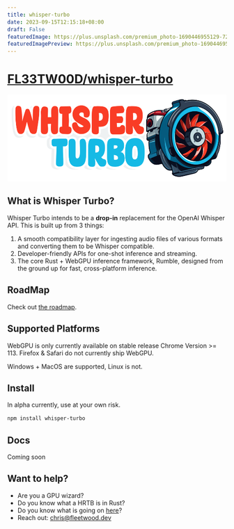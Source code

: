 ```yaml
---
title: whisper-turbo
date: 2023-09-15T12:15:18+08:00
draft: False
featuredImage: https://plus.unsplash.com/premium_photo-1690446955129-7248ac32faaa?ixid=M3w0NjAwMjJ8MHwxfHJhbmRvbXx8fHx8fHx8fDE2OTQ3NTEyODl8&ixlib=rb-4.0.3
featuredImagePreview: https://plus.unsplash.com/premium_photo-1690446955129-7248ac32faaa?ixid=M3w0NjAwMjJ8MHwxfHJhbmRvbXx8fHx8fHx8fDE2OTQ3NTEyODl8&ixlib=rb-4.0.3
---
```


# [FL33TW00D/whisper-turbo](https://github.com/FL33TW00D/whisper-turbo)

<div align="center">
<img width="550px" height="200px" src="https://github.com/FL33TW00D/whisper-turbo/raw/master/.github/whisper-turbo.png">
</div>

## What is Whisper Turbo?

Whisper Turbo intends to be a **drop-in** replacement for the OpenAI Whisper API. This is built up from 3 things:

1. A smooth compatibility layer for ingesting audio files of various formats and converting them to be Whisper compatible.
2. Developer-friendly APIs for one-shot inference and streaming.
3. The core Rust + WebGPU inference framework, Rumble, designed from the ground up for fast, cross-platform inference.

## RoadMap

Check out [the roadmap](https://github.com/users/FL33TW00D/projects/1).

## Supported Platforms

WebGPU is only currently available on stable release Chrome Version >= 113.
Firefox & Safari do not currently ship WebGPU.

Windows + MacOS are supported, Linux is not.

## Install

In alpha currently, use at your own risk.

```bash
npm install whisper-turbo
```

## Docs

Coming soon

## Want to help?

- Are you a GPU wizard?
- Do you know what a HRTB is in Rust?
- Do you know what is going on [here](https://github.com/RuyiLi/cursed-typescript/blob/master/random/game-of-life.ts)?
- Reach out: chris@fleetwood.dev
